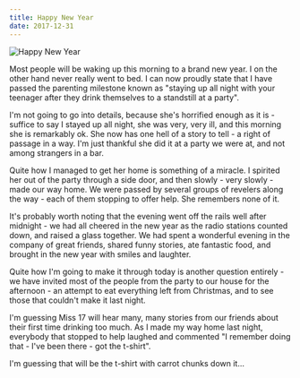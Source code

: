 ```yaml
---
title: Happy New Year
date: 2017-12-31
---
```


![Happy New Year](https://source.unsplash.com/Pll7AP6NFpY/1600x900)

Most people will be waking up this morning to a brand new year. I on the other hand never really went to bed. I can now proudly state that I have passed the parenting milestone known as "staying up all night with your teenager after they drink themselves to a standstill at a party".

I'm not going to go into details, because she's horrified enough as it is - suffice to say I stayed up all night, she was very, very ill, and this morning she is remarkably ok. She now has one hell of a story to tell - a right of passage in a way. I'm just thankful she did it at a party we were at, and not among strangers in a bar.

Quite how I managed to get her home is something of a miracle. I spirited her out of the party through a side door, and then slowly - very slowly - made our way home. We were passed by several groups of revelers along the way - each of them stopping to offer help. She remembers none of it.

It's probably worth noting that the evening went off the rails well after midnight - we had all cheered in the new year as the radio stations counted down, and raised a glass together. We had spent a wonderful evening in the company of great friends, shared funny stories, ate fantastic food, and brought in the new year with smiles and laughter.

Quite how I'm going to make it through today is another question entirely - we have invited most of the people from the party to our house for the afternoon - an attempt to eat everything left from Christmas, and to see those that couldn't make it last night.

I'm guessing Miss 17 will hear many, many stories from our friends about their first time drinking too much. As I made my way home last night, everybody that stopped to help laughed and commented "I remember doing that - I've been there - got the t-shirt".

I'm guessing that will be the t-shirt with carrot chunks down it...